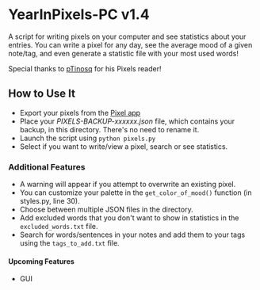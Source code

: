 # YearInPixels-PC v1.4

A script for writing pixels on your computer and see statistics about your entries.
You can write a pixel for any day, see the average mood of a given note/tag, and even generate a statistic file with your most used words!

Special thanks to [pTinosq](https://github.com/pTinosq) for his Pixels reader!

## How to Use It
- Export your pixels from the [Pixel app](https://teovogel.me/pixels/)
- Place your *PIXELS-BACKUP-xxxxxx.json* file, which contains your backup, in this directory. There's no need to rename it.
- Launch the script using `python pixels.py`
- Select if you want to write/view a pixel, search or see statistics.

### Additional Features
- A warning will appear if you attempt to overwrite an existing pixel.
- You can customize your palette in the `get_color_of_mood()` function (in styles.py, line 30).
- Choose between multiple JSON files in the directory.
- Add excluded words that you don't want to show in statistics in the `excluded_words.txt` file.
- Search for words/sentences in your notes and add them to your tags using the `tags_to_add.txt` file.

#### Upcoming Features
- GUI